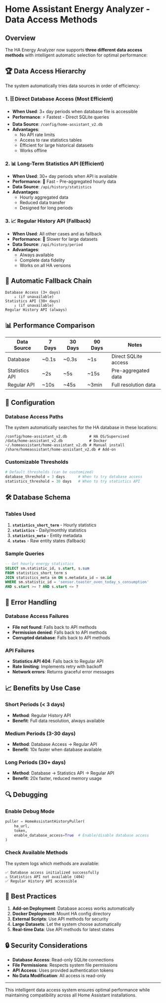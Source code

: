 # Home Assistant Energy Analyzer - Data Access Methods

## Overview

The HA Energy Analyzer now supports **three different data access methods** with intelligent automatic selection for optimal performance:

## 🏆 Data Access Hierarchy

The system automatically tries data sources in order of efficiency:

### 1. 🗄️ **Direct Database Access** (Most Efficient)
- **When Used**: 3+ day periods when database file is accessible
- **Performance**: ⚡ Fastest - Direct SQLite queries
- **Data Source**: `/config/home-assistant_v2.db` 
- **Advantages**:
  - No API rate limits
  - Access to raw statistics tables
  - Efficient for large historical datasets
  - Works offline

### 2. 📊 **Long-Term Statistics API** (Efficient)
- **When Used**: 30+ day periods when API is available
- **Performance**: 🚀 Fast - Pre-aggregated hourly data
- **Data Source**: `/api/history/statistics`
- **Advantages**:
  - Hourly aggregated data
  - Reduced data transfer
  - Designed for long periods

### 3. 📈 **Regular History API** (Fallback)
- **When Used**: All other cases and as fallback
- **Performance**: 🐌 Slower for large datasets
- **Data Source**: `/api/history/period`
- **Advantages**:
  - Always available
  - Complete data fidelity
  - Works on all HA versions

## 🔄 Automatic Fallback Chain

```
Database Access (3+ days)
    ↓ (if unavailable)
Statistics API (30+ days)
    ↓ (if unavailable)
Regular History API (always)
```

## 📊 Performance Comparison

| Data Source | 7 Days | 30 Days | 90 Days | Notes |
|-------------|--------|---------|---------|-------|
| Database | ~0.1s | ~0.3s | ~1s | Direct SQLite access |
| Statistics API | ~2s | ~5s | ~15s | Pre-aggregated data |
| Regular API | ~10s | ~45s | ~3min | Full resolution data |

## 🔧 Configuration

### Database Access Paths

The system automatically searches for the HA database in these locations:

```
/config/home-assistant_v2.db          # HA OS/Supervised
/data/home-assistant_v2.db            # Docker
~/.homeassistant/home-assistant_v2.db # Manual install
/share/homeassistant/home-assistant_v2.db # Add-on
```

### Customizable Thresholds

```python
# Default thresholds (can be customized)
database_threshold = 3 days      # When to try database access
statistics_threshold = 30 days   # When to try statistics API
```

## 🛠️ Database Schema

### Tables Used

1. **`statistics_short_term`** - Hourly statistics
2. **`statistics`** - Daily/monthly statistics  
3. **`statistics_meta`** - Entity metadata
4. **`states`** - Raw entity states (fallback)

### Sample Queries

```sql
-- Get hourly energy statistics
SELECT sm.statistic_id, s.start, s.sum 
FROM statistics_short_term s
JOIN statistics_meta sm ON s.metadata_id = sm.id
WHERE sm.statistic_id = 'sensor.toaster_oven_today_s_consumption'
AND s.start >= ? AND s.start <= ?
```

## 🚨 Error Handling

### Database Access Failures
- **File not found**: Falls back to API methods
- **Permission denied**: Falls back to API methods  
- **Corrupted database**: Falls back to API methods

### API Failures
- **Statistics API 404**: Falls back to Regular API
- **Rate limiting**: Implements retry with backoff
- **Network errors**: Returns graceful error messages

## 📈 Benefits by Use Case

### Short Periods (< 3 days)
- **Method**: Regular History API
- **Benefit**: Full data resolution, always available

### Medium Periods (3-30 days)  
- **Method**: Database Access → Regular API
- **Benefit**: 10x faster when database available

### Long Periods (30+ days)
- **Method**: Database → Statistics API → Regular API
- **Benefit**: 20x faster, reduced memory usage

## 🔍 Debugging

### Enable Debug Mode
```python
puller = HomeAssistantHistoryPuller(
    ha_url, 
    token, 
    enable_database_access=True  # Enable/disable database access
)
```

### Check Available Methods
The system logs which methods are available:
```
✅ Database access initialized successfully
⚠️ Statistics API not available (404)
✅ Regular History API accessible
```

## 🎯 Best Practices

1. **Add-on Deployment**: Database access works automatically
2. **Docker Deployment**: Mount HA config directory
3. **External Scripts**: Use API methods for security
4. **Large Datasets**: Let the system choose automatically
5. **Real-time Data**: Use API methods for latest states

## 🔒 Security Considerations

- **Database Access**: Read-only SQLite connections
- **File Permissions**: Respects system file permissions
- **API Access**: Uses provided authentication tokens
- **No Data Modification**: All access is read-only

---

This intelligent data access system ensures optimal performance while maintaining compatibility across all Home Assistant installations.